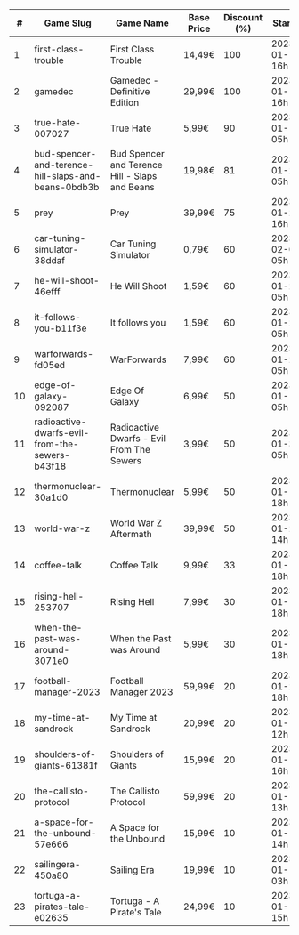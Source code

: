 |#|Game Slug|Game Name|Base Price|Discount (%)|Starts|Ends|
|---|---|---|---|---|---|---|
|1|first-class-trouble|First Class Trouble|14,49€|100|2023-01-12 16h|2023-01-19 16h|
|2|gamedec|Gamedec - Definitive Edition|29,99€|100|2023-01-12 16h|2023-01-19 16h|
|3|true-hate-007027|True Hate|5,99€|90|2023-01-10 05h|2023-01-28 05h|
|4|bud-spencer-and-terence-hill-slaps-and-beans-0bdb3b|Bud Spencer and Terence Hill - Slaps and Beans|19,98€|81|2023-01-27 05h|2023-02-12 05h|
|5|prey|Prey|39,99€|75|2023-01-24 16h|2023-01-31 16h|
|6|car-tuning-simulator-38ddaf|Car Tuning Simulator|0,79€|60|2023-02-05 05h|2023-02-24 05h|
|7|he-will-shoot-46efff|He Will Shoot|1,59€|60|2023-01-25 05h|2023-02-08 05h|
|8|it-follows-you-b11f3e|It follows you|1,59€|60|2023-01-24 05h|2023-02-08 05h|
|9|warforwards-fd05ed|WarForwards|7,99€|60|2023-01-24 05h|2023-01-31 05h|
|10|edge-of-galaxy-092087|Edge Of Galaxy|6,99€|50|2023-01-10 05h|2023-01-17 05h|
|11|radioactive-dwarfs-evil-from-the-sewers-b43f18|Radioactive Dwarfs - Evil From The Sewers|3,99€|50|2023-01-31 05h|2023-02-07 05h|
|12|thermonuclear-30a1d0|Thermonuclear|5,99€|50|2023-01-17 18h|2023-01-24 18h|
|13|world-war-z|World War Z Aftermath|39,99€|50|2023-01-23 14h|2023-01-30 01h|
|14|coffee-talk|Coffee Talk|9,99€|33|2023-01-17 18h|2023-01-24 18h|
|15|rising-hell-253707|Rising Hell|7,99€|30|2023-01-17 18h|2023-01-24 18h|
|16|when-the-past-was-around-3071e0|When the Past was Around|5,99€|30|2023-01-18 18h|2023-01-24 18h|
|17|football-manager-2023|Football Manager 2023|59,99€|20|2023-01-26 18h|2023-02-02 18h|
|18|my-time-at-sandrock|My Time at Sandrock|20,99€|20|2023-01-16 12h|2023-01-25 12h|
|19|shoulders-of-giants-61381f|Shoulders of Giants|15,99€|20|2023-01-12 16h|2023-01-26 16h|
|20|the-callisto-protocol|The Callisto Protocol|59,99€|20|2023-01-12 13h|2023-01-19 13h|
|21|a-space-for-the-unbound-57e666|A Space for the Unbound|15,99€|10|2023-01-19 14h|2023-01-26 14h|
|22|sailingera-450a80|Sailing Era|19,99€|10|2023-01-12 03h|2023-01-19 03h|
|23|tortuga-a-pirates-tale-e02635|Tortuga - A Pirate's Tale|24,99€|10|2023-01-19 15h|2023-01-25 15h|
